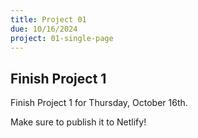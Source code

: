 ```yaml
---
title: Project 01
due: 10/16/2024
project: 01-single-page
---
```


## Finish Project 1

Finish Project 1 for Thursday, October 16th.

Make sure to publish it to Netlify!

